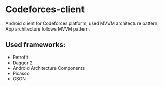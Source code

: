 # Codeforces-client
Android client for Codeforces platform, used MVVM architecture pattern.
App architecture follows MVVM pattern.

## Used frameworks:
* Retrofit
* Dagger 2
* Android Architecture Components
* Picasso
* GSON
